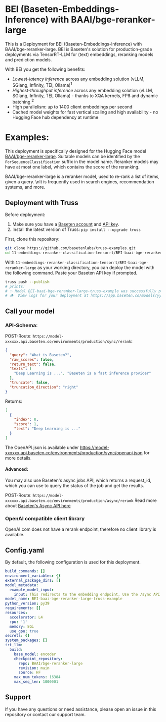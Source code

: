 # BEI (Baseten-Embeddings-Inference) with BAAI/bge-reranker-large

This is a Deployment for BEI (Baseten-Embeddings-Inference) with BAAI/bge-reranker-large. BEI is Baseten's solution for production-grade deployments via TensorRT-LLM for (text) embeddings, reranking models and prediction models.

With BEI you get the following benefits:
- *Lowest-latency inference* across any embedding solution (vLLM, SGlang, Infinity, TEI, Ollama)<sup>1</sup>
- *Highest-throughput inference* across any embedding solution (vLLM, SGlang, Infinity, TEI, Ollama) - thanks to XQA kernels, FP8 and dynamic batching.<sup>2</sup>
- High parallelism: up to 1400 client embeddings per second
- Cached model weights for fast vertical scaling and high availability - no Hugging Face hub dependency at runtime


# Examples:
This deployment is specifically designed for the Hugging Face model [BAAI/bge-reranker-large](https://huggingface.co/BAAI/bge-reranker-large).
Suitable models can be identified by the `ForSequenceClassification` suffix in the model name. Reranker models may have at most one label, which contains the score of the reranking.

BAAI/bge-reranker-large  is a reranker model, used to re-rank a list of items, given a query. \nIt is frequently used in search engines, recommendation systems, and more.


## Deployment with Truss

Before deployment:

1. Make sure you have a [Baseten account](https://app.baseten.co/signup) and [API key](https://app.baseten.co/settings/account/api_keys).
2. Install the latest version of Truss: `pip install --upgrade truss`


First, clone this repository:
```sh
git clone https://github.com/basetenlabs/truss-examples.git
cd 11-embeddings-reranker-classification-tensorrt/BEI-baai-bge-reranker-large
```

With `11-embeddings-reranker-classification-tensorrt/BEI-baai-bge-reranker-large` as your working directory, you can deploy the model with the following command. Paste your Baseten API key if prompted.

```sh
truss push --publish
# prints:
# ✨ Model BEI-baai-bge-reranker-large-truss-example was successfully pushed ✨
# 🪵  View logs for your deployment at https://app.baseten.co/models/yyyyyy/logs/xxxxxx
```

## Call your model

### API-Schema:
POST-Route: `https://model-xxxxxx.api.baseten.co/environments/production/sync/rerank`:
```json
{
  "query": "What is Baseten?",
  "raw_scores": false,
  "return_text": false,
  "texts": [
    "Deep Learning is ...", "Baseten is a fast inference provider"
  ],
  "truncate": false,
  "truncation_direction": "right"
}
```

Returns:
```json
[
  {
    "index": 0,
    "score": 1,
    "text": "Deep Learning is ..."
  }
]
```
The OpenAPI.json is available under https://model-xxxxxx.api.baseten.co/environments/production/sync/openapi.json for more details.

#### Advanced:
You may also use Baseten's async jobs API, which returns a request_id, which you can use to query the status of the job and get the results.

POST-Route: `https://model-xxxxxx.api.baseten.co/environments/production/async/rerank`
Read more about [Baseten's Async API here](https://docs.baseten.co/invoke/async)

### OpenAI compatible client library
OpenAI.com does not have a rerank endpoint, therefore no client library is available.


## Config.yaml
By default, the following configuration is used for this deployment.

```yaml
build_commands: []
environment_variables: {}
external_package_dirs: []
model_metadata:
  example_model_input:
    input: This redirects to the embedding endpoint. Use the /sync API to reach /rerank
model_name: BEI-baai-bge-reranker-large-truss-example
python_version: py39
requirements: []
resources:
  accelerator: L4
  cpu: '1'
  memory: 8Gi
  use_gpu: true
secrets: {}
system_packages: []
trt_llm:
  build:
    base_model: encoder
    checkpoint_repository:
      repo: BAAI/bge-reranker-large
      revision: main
      source: HF
    max_num_tokens: 16384
    max_seq_len: 1000001

```

## Support
If you have any questions or need assistance, please open an issue in this repository or contact our support team.
